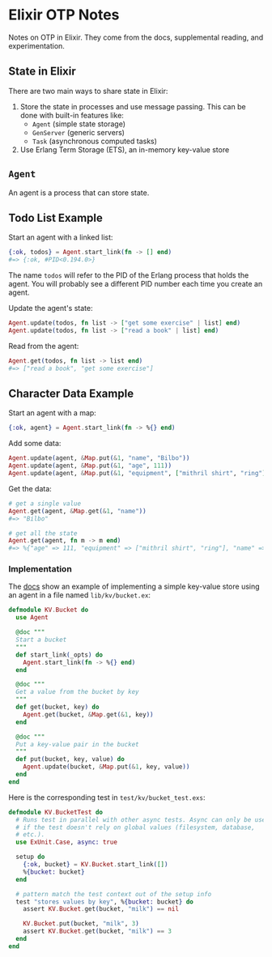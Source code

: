 # Elixir OTP Notes

Notes on OTP in Elixir. They come from the docs, supplemental reading, and experimentation.

## State in Elixir

There are two main ways to share state in Elixir:

1. Store the state in processes and use message passing. This can be done with built-in features like:
    - `Agent` (simple state storage)
    - `GenServer` (generic servers)
    - `Task` (asynchronous computed tasks)
2. Use Erlang Term Storage (ETS), an in-memory key-value store

## `Agent`

An agent is a process that can store state.

## Todo List Example

Start an agent with a linked list:

```elixir
{:ok, todos} = Agent.start_link(fn -> [] end)
#=> {:ok, #PID<0.194.0>}
```

The name `todos` will refer to the PID of the Erlang process that holds the agent. You will probably see a different PID number each time you create an agent.

Update the agent's state:

```elixir
Agent.update(todos, fn list -> ["get some exercise" | list] end)
Agent.update(todos, fn list -> ["read a book" | list] end)
```

Read from the agent:

```elixir
Agent.get(todos, fn list -> list end)
#=> ["read a book", "get some exercise"]
```

## Character Data Example

Start an agent with a map:

```elixir
{:ok, agent} = Agent.start_link(fn -> %{} end)
```

Add some data:

```elixir
Agent.update(agent, &Map.put(&1, "name", "Bilbo"))
Agent.update(agent, &Map.put(&1, "age", 111))
Agent.update(agent, &Map.put(&1, "equipment", ["mithril shirt", "ring"]))
```

Get the data:

```elixir
# get a single value
Agent.get(agent, &Map.get(&1, "name"))
#=> "Bilbo"

# get all the state
Agent.get(agent, fn m -> m end)
#=> %{"age" => 111, "equipment" => ["mithril shirt", "ring"], "name" => "Bilbo"}
```

### Implementation

The [docs](https://elixir-lang.org/getting-started/mix-otp/agent.html) show an example of implementing a simple key-value store using an agent in a file named `lib/kv/bucket.ex`:

```elixir
defmodule KV.Bucket do
  use Agent

  @doc """
  Start a bucket
  """
  def start_link(_opts) do
    Agent.start_link(fn -> %{} end)
  end

  @doc """
  Get a value from the bucket by key
  """
  def get(bucket, key) do
    Agent.get(bucket, &Map.get(&1, key))
  end

  @doc """
  Put a key-value pair in the bucket
  """
  def put(bucket, key, value) do
    Agent.update(bucket, &Map.put(&1, key, value))
  end
end
```

Here is the corresponding test in `test/kv/bucket_test.exs`:

```elixir
defmodule KV.BucketTest do
  # Runs test in parallel with other async tests. Async can only be used
  # if the test doesn't rely on global values (filesystem, database,
  # etc.).
  use ExUnit.Case, async: true

  setup do
    {:ok, bucket} = KV.Bucket.start_link([])
    %{bucket: bucket}
  end

  # pattern match the test context out of the setup info
  test "stores values by key", %{bucket: bucket} do
    assert KV.Bucket.get(bucket, "milk") == nil

    KV.Bucket.put(bucket, "milk", 3)
    assert KV.Bucket.get(bucket, "milk") == 3
  end
end
```
